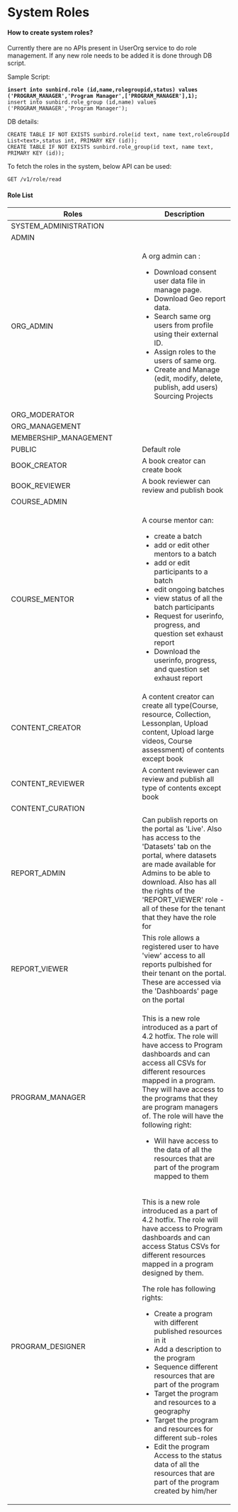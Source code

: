 # System Roles

#### How to create system roles?

Currently there are no APIs present in UserOrg service to do role management. If any new role needs to be added it is done through DB script.&#x20;

Sample Script:

<pre><code><strong>insert into sunbird.role (id,name,rolegroupid,status) values ('PROGRAM_MANAGER','Program Manager',['PROGRAM_MANAGER'],1);
</strong>insert into sunbird.role_group (id,name) values ('PROGRAM_MANAGER','Program Manager');
</code></pre>

DB details:

```
CREATE TABLE IF NOT EXISTS sunbird.role(id text, name text,roleGroupId List<text>,status int, PRIMARY KEY (id));
CREATE TABLE IF NOT EXISTS sunbird.role_group(id text, name text, PRIMARY KEY (id));
```

To fetch the roles in the system, below API can be used:

```
GET /v1/role/read
```

#### Role List

<table><thead><tr><th width="280">Roles</th><th>Description</th></tr></thead><tbody><tr><td>SYSTEM_ADMINISTRATION</td><td></td></tr><tr><td>ADMIN</td><td></td></tr><tr><td>ORG_ADMIN</td><td><p></p><p>A org admin can :</p><ul><li>Download consent user data file in manage page.</li><li>Download Geo report data.</li><li>Search same org users from profile using their external ID.</li><li>Assign roles to the users of same org.</li><li>Create and Manage (edit, modify, delete, publish, add users) Sourcing Projects</li></ul></td></tr><tr><td>ORG_MODERATOR</td><td></td></tr><tr><td>ORG_MANAGEMENT</td><td></td></tr><tr><td>MEMBERSHIP_MANAGEMENT</td><td></td></tr><tr><td>PUBLIC</td><td>Default role</td></tr><tr><td>BOOK_CREATOR</td><td>A book creator can create book</td></tr><tr><td>BOOK_REVIEWER</td><td>A book reviewer can review and publish book</td></tr><tr><td>COURSE_ADMIN</td><td></td></tr><tr><td>COURSE_MENTOR</td><td><p>A course mentor can:</p><ul><li>create a batch</li><li>add or edit other mentors to a batch</li><li>add or edit participants to a batch</li><li>edit ongoing batches</li><li>view status of all the batch participants</li><li>Request for userinfo, progress, and question set exhaust report</li><li>Download the userinfo, progress, and question set exhaust report</li></ul></td></tr><tr><td>CONTENT_CREATOR</td><td>A content creator can create all type(Course, resource, Collection, Lessonplan, Upload content, Upload large videos, Course assessment) of contents except book</td></tr><tr><td>CONTENT_REVIEWER</td><td>A content reviewer can review and publish all type of contents except book</td></tr><tr><td>CONTENT_CURATION</td><td></td></tr><tr><td>REPORT_ADMIN</td><td>Can publish reports on the portal as 'Live'. Also has access to the 'Datasets' tab on the portal, where datasets are made available for Admins to be able to download. Also has all the rights of the 'REPORT_VIEWER' role - all of these for the tenant that they have the role for</td></tr><tr><td>REPORT_VIEWER</td><td>This role allows a registered user to have 'view' access to all reports pulbished for their tenant on the portal. These are accessed via the 'Dashboards' page on the portal</td></tr><tr><td>PROGRAM_MANAGER</td><td><p>This is a new role introduced as a part of 4.2 hotfix. The role will have access to Program dashboards and can access all CSVs for different resources mapped in a program. They will have access to the programs that they are program managers of. The role will have the following right:</p><ul><li>Will have access to the data of all the resources that are part of the program mapped to them</li></ul></td></tr><tr><td>PROGRAM_DESIGNER</td><td><p>This is a new role introduced as a part of 4.2 hotfix. The role will have access to Program dashboards and can access Status CSVs for different resources mapped in a program designed by them. </p><p>The role has following rights: </p><ul><li>Create a program with different published resources in it </li><li>Add a description to the program </li><li>Sequence different resources that are part of the program</li><li>Target the program and resources to a geography </li><li>Target the program and resources for different sub-roles </li><li>Edit the program Access to the status data of all the resources that are part of the program created by him/her</li></ul></td></tr></tbody></table>
